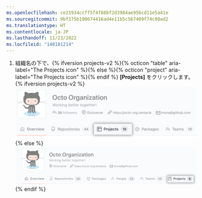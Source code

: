 ```yaml
---
ms.openlocfilehash: ce21934ccff5f4f88bf2d3984ae95bcd11e5a41e
ms.sourcegitcommit: 9bf175b190674416ad4e11b5c567409f74c00ad2
ms.translationtype: HT
ms.contentlocale: ja-JP
ms.lasthandoff: 11/23/2022
ms.locfileid: "148181214"
---
```

1. 組織名の下で、{% ifversion projects-v2 %}{% octicon "table" aria-label="The Projects icon" %}{% else %}{% octicon "project" aria-label="The Projects icon" %}{% endif %} **[Projects]** をクリックします。
  {% ifversion projects-v2 %}![組織の [Projects] タブ](/assets/images/help/organizations/organization-projects-tab-table.png){% else %}![組織の [Projects] タブ](/assets/images/help/organizations/organization-projects-tab-with-overview-tab.png){% endif %}
